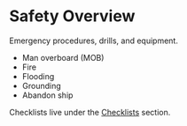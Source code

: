 
# Safety Overview

Emergency procedures, drills, and equipment.

- Man overboard (MOB)
- Fire
- Flooding
- Grounding
- Abandon ship

Checklists live under the [Checklists](./checklists/index.md) section.
